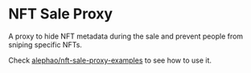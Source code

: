 # NFT Sale Proxy

A proxy to hide NFT metadata during the sale and prevent people from sniping specific NFTs.

Check [alephao/nft-sale-proxy-examples](https://github.com/alephao/nft-sale-proxy-examples) to see how to use it.
